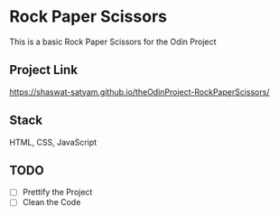 # Rock Paper Scissors
This is a basic Rock Paper Scissors for the Odin Project

## Project Link
https://shaswat-satyam.github.io/theOdinProject-RockPaperScissors/

## Stack
HTML, CSS, JavaScript

## TODO
- [ ] Prettify the Project
- [ ] Clean the Code
